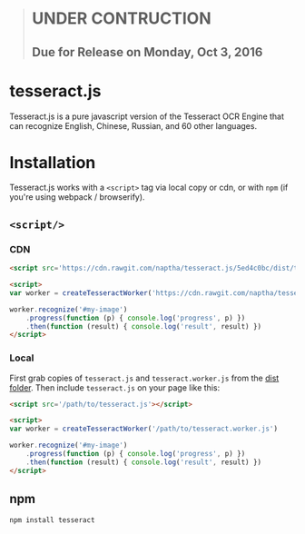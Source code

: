 > # UNDER CONTRUCTION
> ## Due for Release on Monday, Oct 3, 2016

# tesseract.js
Tesseract.js is a pure javascript version of the Tesseract OCR Engine that can recognize English, Chinese, Russian, and 60 other languages.

<!-- ![alt text]( "Logo Title Text 1") -->

# Installation
Tesseract.js works with a `<script>` tag via local copy or cdn, or with `npm` (if you're using webpack / browserify).

## `<script/>`

### CDN

```html
<script src='https://cdn.rawgit.com/naptha/tesseract.js/5ed4c0bc/dist/tesseract.js'></script>

<script>
var worker = createTesseractWorker('https://cdn.rawgit.com/naptha/tesseract.js/5ed4c0bc/dist/tesseract.worker.js')

worker.recognize('#my-image')
    .progress(function (p) { console.log('progress', p) })
    .then(function (result) { console.log('result', result) })
</script>
```


### Local
First grab copies of `tesseract.js` and `tesseract.worker.js` from the [dist folder](https://github.com/naptha/tesseract.js/tree/master/dist). Then include `tesseract.js` on your page like this:


```html
<script src='/path/to/tesseract.js'></script>

<script>
var worker = createTesseractWorker('/path/to/tesseract.worker.js')

worker.recognize('#my-image')
    .progress(function (p) { console.log('progress', p) })
    .then(function (result) { console.log('result', result) })
</script>
```


## npm 
```shell
npm install tesseract
```